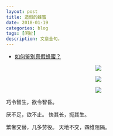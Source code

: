 ```yaml
---
layout: post
title: 造假的蜂蜜
date: 2018-01-19
categories: blog
tags: [闲扯]
description: 文章金句。
---
```

- [如何鉴别真假蜂蜜？](https://www.zhihu.com/question/20463681)
<center>
    <p><img src="https://pic2.zhimg.com/80/1a9df0770849fc372e1e826247ae0100_hd.jpg" align="center"></p>
</center>


<center>
    <p><img src="https://pic3.zhimg.com/80/ba8f55ca7d5a7659742145de5a2bfe55_hd.jpg" align="center"></p>
</center>


<center>
    <p><img src="https://pic2.zhimg.com/80/4771fb768d06e18f47dc0887744d1134_hd.jpg" align="center"></p>
</center>


巧令智生，欲令智昏。


厌不足，欲不止。
快其长，扼其生。


繁奢交替，几多劳役。
天地不交，四维阻隔。
